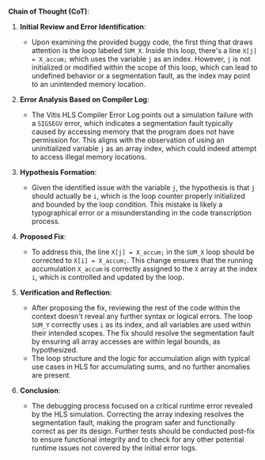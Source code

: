 **Chain of Thought (CoT)**:

1. **Initial Review and Error Identification**:
   - Upon examining the provided buggy code, the first thing that draws attention is the loop labeled `SUM_X`. Inside this loop, there's a line `X[j] = X_accum;` which uses the variable `j` as an index. However, `j` is not initialized or modified within the scope of this loop, which can lead to undefined behavior or a segmentation fault, as the index may point to an unintended memory location.

2. **Error Analysis Based on Compiler Log**:
   - The Vitis HLS Compiler Error Log points out a simulation failure with a `SIGSEGV` error, which indicates a segmentation fault typically caused by accessing memory that the program does not have permission for. This aligns with the observation of using an uninitialized variable `j` as an array index, which could indeed attempt to access illegal memory locations.

3. **Hypothesis Formation**:
   - Given the identified issue with the variable `j`, the hypothesis is that `j` should actually be `i`, which is the loop counter properly initialized and bounded by the loop condition. This mistake is likely a typographical error or a misunderstanding in the code transcription process.

4. **Proposed Fix**:
   - To address this, the line `X[j] = X_accum;` in the `SUM_X` loop should be corrected to `X[i] = X_accum;`. This change ensures that the running accumulation `X_accum` is correctly assigned to the `X` array at the index `i`, which is controlled and updated by the loop.

5. **Verification and Reflection**:
   - After proposing the fix, reviewing the rest of the code within the context doesn't reveal any further syntax or logical errors. The loop `SUM_Y` correctly uses `i` as its index, and all variables are used within their intended scopes. The fix should resolve the segmentation fault by ensuring all array accesses are within legal bounds, as hypothesized.
   - The loop structure and the logic for accumulation align with typical use cases in HLS for accumulating sums, and no further anomalies are present.

6. **Conclusion**:
   - The debugging process focused on a critical runtime error revealed by the HLS simulation. Correcting the array indexing resolves the segmentation fault, making the program safer and functionally correct as per its design. Further tests should be conducted post-fix to ensure functional integrity and to check for any other potential runtime issues not covered by the initial error logs.
